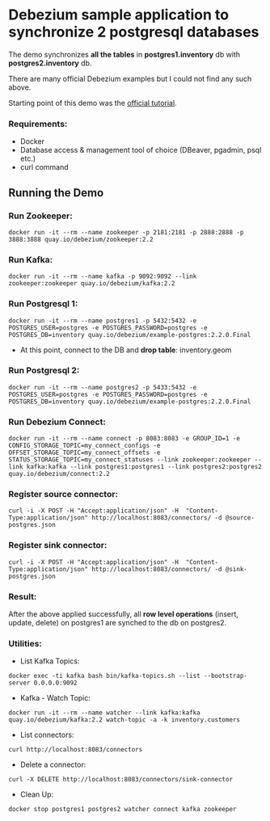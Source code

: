 # Debezium sample application to synchronize 2 postgresql databases
The demo synchronizes **all the tables** in **postgres1.inventory** db with **postgres2.inventory** db.

There are many official Debezium examples but I could not find any such above.

Starting point of this demo was the [official tutorial](https://debezium.io/documentation/reference/stable/tutorial.html).

### Requirements:
* Docker
* Database access & management tool of choice (DBeaver, pgadmin, psql etc.)
* curl command

## Running the Demo

### Run Zookeeper:
```console
docker run -it --rm --name zookeeper -p 2181:2181 -p 2888:2888 -p 3888:3888 quay.io/debezium/zookeeper:2.2
```

### Run Kafka:
```console
docker run -it --rm --name kafka -p 9092:9092 --link zookeeper:zookeeper quay.io/debezium/kafka:2.2
```

### Run Postgresql 1:
```console
docker run -it --rm --name postgres1 -p 5432:5432 -e POSTGRES_USER=postgres -e POSTGRES_PASSWORD=postgres -e POSTGRES_DB=inventory quay.io/debezium/example-postgres:2.2.0.Final
```
* At this point, connect to the DB and **drop table**: inventory.geom

### Run Postgresql 2:
```console
docker run -it --rm --name postgres2 -p 5433:5432 -e POSTGRES_USER=postgres -e POSTGRES_PASSWORD=postgres -e POSTGRES_DB=inventory quay.io/debezium/example-postgres:2.2.0.Final
```

### Run Debezium Connect:
```console
docker run -it --rm --name connect -p 8083:8083 -e GROUP_ID=1 -e CONFIG_STORAGE_TOPIC=my_connect_configs -e OFFSET_STORAGE_TOPIC=my_connect_offsets -e STATUS_STORAGE_TOPIC=my_connect_statuses --link zookeeper:zookeeper --link kafka:kafka --link postgres1:postgres1 --link postgres2:postgres2 quay.io/debezium/connect:2.2
```

### Register source connector:
```console
curl -i -X POST -H "Accept:application/json" -H  "Content-Type:application/json" http://localhost:8083/connectors/ -d @source-postgres.json
```

### Register sink connector:
```console
curl -i -X POST -H "Accept:application/json" -H  "Content-Type:application/json" http://localhost:8083/connectors/ -d @sink-postgres.json
```

### Result:
After the above applied successfully, all **row level operations** (insert, update, delete) on postgres1 are synched to the db on postgres2.

### Utilities:
* List Kafka Topics:
```console
docker exec -ti kafka bash bin/kafka-topics.sh --list --bootstrap-server 0.0.0.0:9092
```
* Kafka - Watch Topic:
```console
docker run -it --rm --name watcher --link kafka:kafka quay.io/debezium/kafka:2.2 watch-topic -a -k inventory.customers
```
* List connectors:
```console
curl http://localhost:8083/connectors
```
* Delete a connector:
```console
curl -X DELETE http://localhost:8083/connectors/sink-connector
```
* Clean Up:
```console
docker stop postgres1 postgres2 watcher connect kafka zookeeper
```